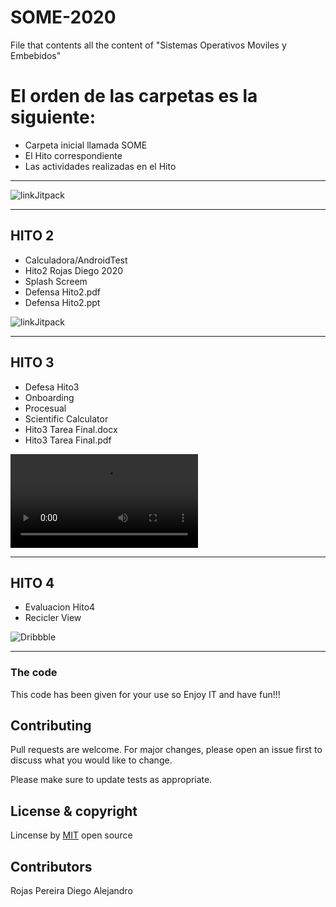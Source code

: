 # SOME-2020
File that contents all the content of "Sistemas Operativos Moviles y Embebidos"
<!-- My first working on Readme shit -->
# El orden de las carpetas es la siguiente:

* Carpeta inicial llamada SOME
* El Hito correspondiente
* Las actividades realizadas en el Hito
___

![linkJitpack](https://lh3.googleusercontent.com/GTmuiIZrppouc6hhdWiocybtRx1Tpbl52eYw4l-nAqHtHd4BpSMEqe-vGv7ZFiaHhG_l4v2m5Fdhapxw9aFLf28ErztHEv5WYIz5fA)

---
## HITO 2

* Calculadora/AndroidTest
* Hito2 Rojas Diego 2020
* Splash Screem
* Defensa Hito2.pdf
* Defensa Hito2.ppt

![linkJitpack](https://cdn.dribbble.com/users/1998175/screenshots/6215241/dribbble_sport.gif)

---
## HITO 3

* Defesa Hito3
* Onboarding
* Procesual
* Scientific Calculator
* Hito3 Tarea Final.docx
* Hito3 Tarea Final.pdf

![Dribbble](https://cdn.dribbble.com/users/202820/screenshots/11109744/media/14d4f72f7096e05d1289763bdc4adcb9.mp4)

---
## HITO 4

* Evaluacion Hito4
* Recicler View

![Dribbble](https://cdn.dribbble.com/users/1094383/screenshots/5321441/800_2.gif)

---
### The code

This code has been given for your use so Enjoy IT and have fun!!!

## Contributing
Pull requests are welcome. For major changes, please open an issue first to discuss what you would like to change.

Please make sure to update tests as appropriate.

## License & copyright
Lincense by [MIT](https://choosealicense.com/licenses/mit/) open source

## Contributors

Rojas Pereira Diego Alejandro